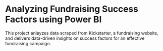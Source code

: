 # Analyzing Fundraising Success Factors using Power BI

This project anlayzes data scraped from Kickstarter, a fundraising website, and delivers data-driven insights on success factors for an effective fundraising campaign.
